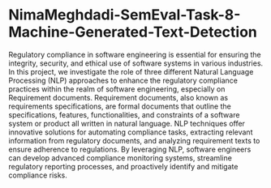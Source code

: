 # NimaMeghdadi-SemEval-Task-8-Machine-Generated-Text-Detection

Regulatory compliance in software engineering is essential for ensuring the integrity, security,
and ethical use of software systems in various industries. In this project, we investigate the role
of three different Natural Language Processing (NLP) approaches to enhance the regulatory
compliance practices within the realm of software engineering, especially on Requirement
documents. Requirement documents, also known as requirements specifications, are formal
documents that outline the specifications, features, functionalities, and constraints of a software
system or product all written in natural language. NLP techniques offer innovative solutions for
automating compliance tasks, extracting relevant information from regulatory documents, and
analyzing requirement texts to ensure adherence to regulations. By leveraging NLP, software
engineers can develop advanced compliance monitoring systems, streamline regulatory reporting
processes, and proactively identify and mitigate compliance risks.
